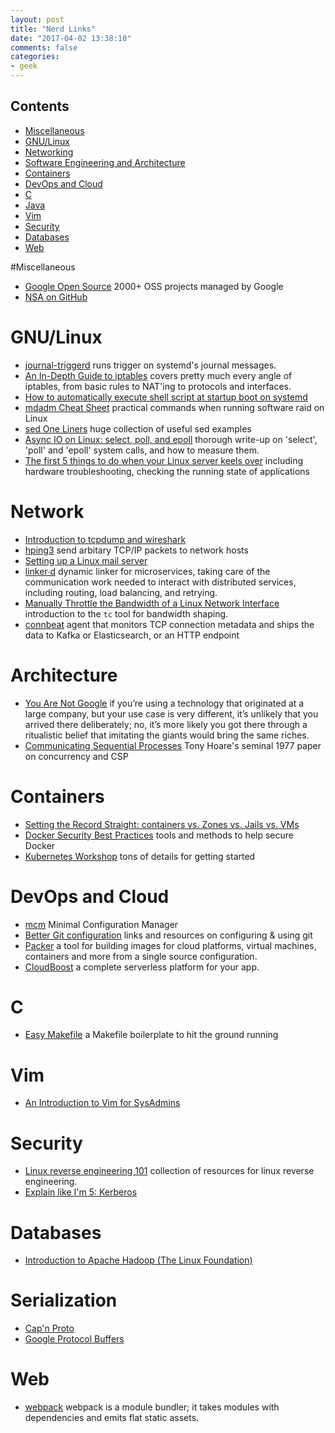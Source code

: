 ```yaml
---
layout: post
title: "Nerd Links"
date: "2017-04-02 13:38:10"
comments: false
categories:
- geek
---
```


## Contents ##

- [Miscellaneous](#misc)
- [GNU/Linux](#linux)
- [Networking](#network)
- [Software Engineering and Architecture](#architecture)
- [Containers](#containers)
- [DevOps and Cloud](#devops)
- [C](#c)
- [Java](#java)
- [Vim](#vim)
- [Security](#security)
- [Databases](#databases)
- [Web](#web)


<a name="misc" />

#Miscellaneous

- [Google Open Source](https://opensource.google.com/projects/explore/featured) 2000+ OSS projects managed by Google
- [NSA on GitHub](https://nationalsecurityagency.github.io)






<a name="linux" />

# GNU/Linux

- [journal-triggerd](https://github.com/jjk-jacky/journal-triggerd) runs trigger on systemd's journal messages.
- [An In-Depth Guide to iptables](https://www.booleanworld.com/depth-guide-iptables-linux-firewall/) covers pretty much every angle of iptables, from basic rules to NAT'ing to protocols and interfaces.
- [How to automatically execute shell script at startup boot on systemd](https://linuxconfig.org/how-to-automatically-execute-shell-script-at-startup-boot-on-systemd-linux)
- [mdadm Cheat Sheet](http://www.ducea.com/2009/03/08/mdadm-cheat-sheet/) practical commands when running software raid on Linux
- [sed One Liners](http://www.pement.org/sed/sed1line.txt) huge collection of useful sed examples
- [Async IO on Linux: select, poll, and epoll](https://jvns.ca/blog/2017/06/03/async-io-on-linux--select--poll--and-epoll/) thorough write-up on 'select', 'poll' and 'epoll' system calls, and how to measure them.
- [The first 5 things to do when your Linux server keels over](https://insights.hpe.com/articles/the-first-5-things-to-do-when-your-linux-server-keels-over-1705.html) including hardware troubleshooting, checking the running state of applications



<a name="network" />

# Network

- [Introduction to tcpdump and wireshark](https://www.linux.com/blog/learn/chapter/linux-security/2017/2/linux-security-fundamentals-part-5-introduction-tcpdump-and-wireshark)
- [hping3](https://linux.die.net/man/8/hping3) send arbitary TCP/IP packets to network hosts
- [Setting up a Linux mail server](https://likegeeks.com/linux-mail-server/)
- [linker∙d](https://linkerd.io/) dynamic linker for microservices, taking care of the communication work needed to interact with distributed services, including routing, load balancing, and retrying.  
- [Manually Throttle the Bandwidth of a Linux Network Interface](http://mark.koli.ch/slowdown-throttle-bandwidth-linux-network-interface) introduction to the `tc` tool for bandwidth shaping.
- [connbeat](https://github.com/raboof/connbeat) agent that monitors TCP connection metadata and ships the data to Kafka or Elasticsearch, or an HTTP endpoint




<a name="architecture" />

# Architecture

- [You Are Not Google](https://blog.bradfieldcs.com/you-are-not-google-84912cf44afb) if you’re using a technology that originated at a large company, but your use case is very different, it’s unlikely that you arrived there deliberately; no, it’s more likely you got there through a ritualistic belief that imitating the giants would bring the same riches.
- [Communicating Sequential Processes](http://www.usingcsp.com/cspbook.pdf) Tony Hoare's seminal 1977 paper on concurrency and CSP





<a name="containers" />

# Containers

- [Setting the Record Straight: containers vs. Zones vs. Jails vs. VMs]()
- [Docker Security Best Practices](https://blog.sqreen.io/docker-security/) tools and methods to help secure Docker
- [Kubernetes Workshop](http://www.zoobab.com/kubernetes-workshop) tons of details for getting started





<a name="devops" />

# DevOps and Cloud

- [mcm](https://zombiezen.github.io/mcm/) Minimal Configuration Manager
- [Better Git configuration](https://blog.scottnonnenberg.com/better-git-configuration) links and resources on configuring & using git
- [Packer](https://www.hashicorp.com/blog/packer-1-0/) a tool for building images for cloud platforms, virtual machines, containers and more from a single source configuration.
- [CloudBoost](https://www.cloudboost.io/) a complete serverless platform for your app.







<a name="c" />

# C

- [Easy Makefile](https://github.com/mortie/easy-makefile/) a Makefile boilerplate to hit the ground running




<a name="vim" />

# Vim

- [An Introduction to Vim for SysAdmins](https://www.linux.com/learn/intro-to-linux/2017/2/vim-sysadmins)







<a name="security" />

# Security

- [Linux reverse engineering 101](https://github.com/michalmalik/linux-re-101) collection of resources for linux reverse engineering.
- [Explain like I'm 5: Kerberos](http://www.roguelynn.com/words/explain-like-im-5-kerberos) 





<a name="databases" />

# Databases

- [Introduction to Apache Hadoop (The Linux Foundation)](https://www.edx.org/course/introduction-apache-hadoop-linuxfoundationx-lfs103x#!)






<a name="serialization" />

# Serialization

- [Cap'n Proto](https://capnproto.org/)
- [Google Protocol Buffers](https://github.com/google/protobuf)




<a name="web" />

# Web

- [webpack](https://webpack.github.io/) webpack is a module bundler; it takes modules with dependencies and emits flat static assets.


